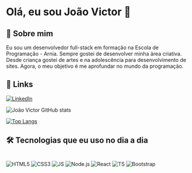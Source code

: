 # Olá, eu sou João Victor 👋

## 🚀 Sobre mim
Eu sou um desenvolvedor full-stack em formação na Escola de Programação - Arnia. Sempre gostei de desenvolver minha área criativa. Desde criança gostei de artes e na adolescência para desenvolvimento de sites. Agora, o meu objetivo é  me aprofundar no mundo da programação. 

## 🔗 Links

[![LinkedIn]( https://img.shields.io/badge/LinkedIn-0077B5?style=for-the-badge&logo=linkedin&logoColor=white)](https://www.linkedin.com/in/joaovictorpiresdeandrade/)
  
![João Victor GitHub stats](https://github-readme-stats.vercel.app/api?username=joaovictorpires204&show_icons=true&theme=gruvbox)

[![Top Langs](https://github-readme-stats.vercel.app/api/top-langs/?username=anuraghazra&layout=compact&theme=gruvbox)](https://github.com/anuraghazra/github-readme-stats)

## 🛠 Tecnologias que eu uso no dia a dia 

<div style="display: inline_block"><br/>
<img align="center" alt="HTML5" src="https://img.shields.io/badge/HTML5-E34F26?style=for-the-badge&logo=html5&logoColor=white"/>
<img align="center" alt="CSS3" src="https://img.shields.io/badge/CSS3-1572B6?style=for-the-badge&logo=css3&logoColor=white"/>
<img align="center" alt="JS" src="https://img.shields.io/badge/JavaScript-F7DF1E?style=for-the-badge&logo=javascript&logoColor=black"/>
<img align="center" alt="Node.js" src="https://img.shields.io/badge/Node.js-43853D?style=for-the-badge&logo=node.js&logoColor=white"/>
<img align="center" alt="React" src="https://img.shields.io/badge/React-20232A?style=for-the-badge&logo=react&logoColor=61DAFB"/>
<img align="center" alt="TS" src="https://img.shields.io/badge/TypeScript-007ACC?style=for-the-badge&logo=typescript&logoColor=white"/>
<img align="center" alt="Bootstrap" src="https://img.shields.io/badge/Bootstrap-563D7C?style=for-the-badge&logo=bootstrap&logoColor=white"/>
</div><br/>





